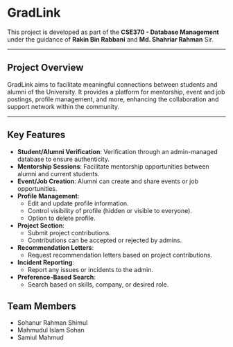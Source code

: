 # GradLink

This project is developed as part of the **CSE370 - Database Management** under the guidance of **Rakin Bin Rabbani** and **Md. Shahriar Rahman** Sir.

---

## Project Overview

GradLink aims to facilitate meaningful connections between students and alumni of the University. It provides a platform for mentorship, event and job postings, profile management, and more, enhancing the collaboration and support network within the community.

---

## Key Features

- **Student/Alumni Verification**: Verification through an admin-managed database to ensure authenticity.
- **Mentorship Sessions**: Facilitate mentorship opportunities between alumni and current students.
- **Event/Job Creation**: Alumni can create and share events or job opportunities.
- **Profile Management**:
  - Edit and update profile information.
  - Control visibility of profile (hidden or visible to everyone).
  - Option to delete profile.
- **Project Section**:
  - Submit project contributions.
  - Contributions can be accepted or rejected by admins.
- **Recommendation Letters**:
  - Request recommendation letters based on project contributions.
- **Incident Reporting**:
  - Report any issues or incidents to the admin.
- **Preference-Based Search**:
  - Search based on skills, company, or desired role.

## Team Members

- Sohanur Rahman Shimul
- Mahmudul Islam Sohan
- Samiul Mahmud
